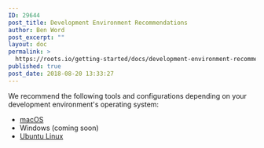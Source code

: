 ```yaml
---
ID: 29644
post_title: Development Environment Recommendations
author: Ben Word
post_excerpt: ""
layout: doc
permalink: >
  https://roots.io/getting-started/docs/development-environment-recommendations/
published: true
post_date: 2018-08-20 13:33:27
---
```

We recommend the following tools and configurations depending on your development environment's operating system:

* [macOS](/getting-started/docs/macos-basic-setup/)
* Windows (coming soon)
* [Ubuntu Linux](/getting-started/docs/ubuntu-linux-basic-setup/)